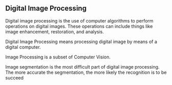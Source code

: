 ## Digital Image Processing
Digital image processing is the use of computer algorithms to perform operations on digital images. These operations can include things like image enhancement, restoration, and analysis.

Digital Image Processing means processing digital image by means of a digital computer.

Image Processing is a subset of Computer Vision.

Image segmentation is the most difficult part of digital image processing. The more accurate the segmentation, the more likely the recognition is to be succeed